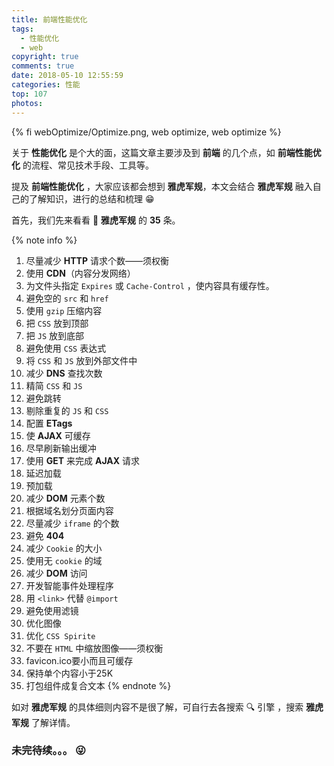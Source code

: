 ```yaml
---
title: 前端性能优化
tags:
  - 性能优化
  - web
copyright: true
comments: true
date: 2018-05-10 12:55:59
categories: 性能
top: 107
photos:
---
```


{% fi webOptimize/Optimize.png, web optimize, web optimize %}

关于 **性能优化** 是个大的面，这篇文章主要涉及到 **前端** 的几个点，如 **前端性能优化** 的流程、常见技术手段、工具等。

提及 **前端性能优化** ，大家应该都会想到 **雅虎军规**，本文会结合 **雅虎军规** 融入自己的了解知识，进行的总结和梳理 😁 

<!-- more -->

首先，我们先来看看 👀 **雅虎军规** 的 **35** 条。

{% note info %} 
1. 尽量减少 **HTTP** 请求个数——须权衡
2. 使用 **CDN**（内容分发网络）
3. 为文件头指定 `Expires` 或 `Cache-Control` ，使内容具有缓存性。
4. 避免空的 `src` 和 `href`
5. 使用 `gzip` 压缩内容
6. 把 `CSS` 放到顶部
7. 把 `JS` 放到底部
8. 避免使用 `CSS` 表达式
9. 将 `CSS` 和 `JS` 放到外部文件中
10. 减少 **DNS** 查找次数
11. 精简 `CSS` 和 `JS`
12. 避免跳转
13. 剔除重复的 `JS` 和 `CSS`
14. 配置 **ETags**
15. 使 **AJAX** 可缓存
16. 尽早刷新输出缓冲
17. 使用 **GET** 来完成 **AJAX** 请求
18. 延迟加载
19. 预加载
20. 减少 **DOM** 元素个数
21. 根据域名划分页面内容
22. 尽量减少 `iframe` 的个数
23. 避免 **404**
24. 减少 `Cookie` 的大小
25. 使用无 `cookie` 的域
26. 减少 **DOM** 访问
27. 开发智能事件处理程序
28. 用 `<link>` 代替 `@import`
29. 避免使用滤镜
30. 优化图像
31. 优化 `CSS Spirite`
32. 不要在 `HTML` 中缩放图像——须权衡
33. favicon.ico要小而且可缓存
34. 保持单个内容小于25K
35. 打包组件成复合文本
{% endnote %}  

如对 **雅虎军规** 的具体细则内容不是很了解，可自行去各搜索 🔍 引擎 ，搜索 **雅虎军规** 了解详情。

### 未完待续。。。 😜